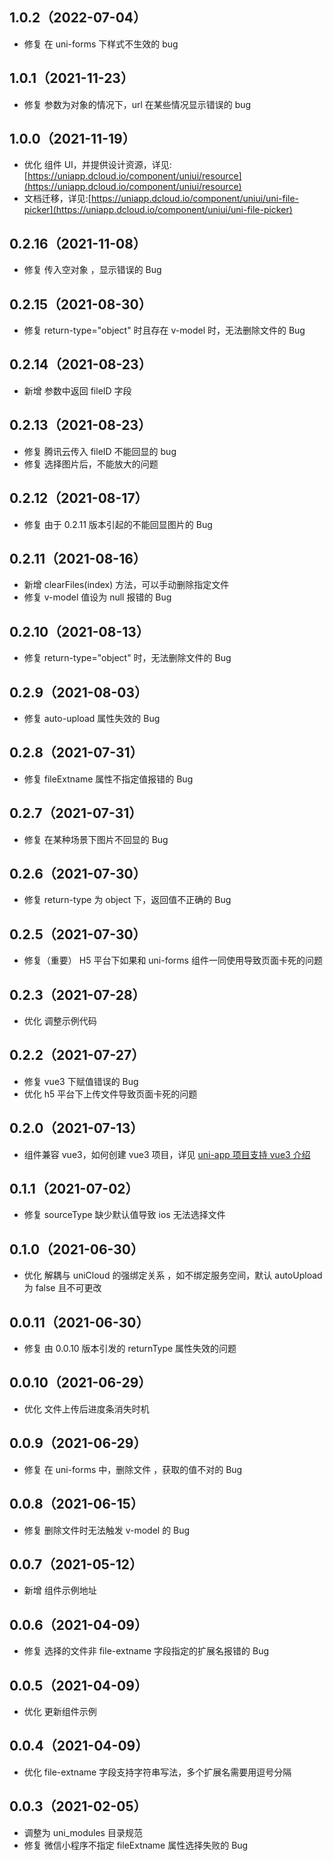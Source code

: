 ## 1.0.2（2022-07-04）

- 修复 在 uni-forms 下样式不生效的 bug

## 1.0.1（2021-11-23）

- 修复 参数为对象的情况下，url 在某些情况显示错误的 bug

## 1.0.0（2021-11-19）

- 优化 组件 UI，并提供设计资源，详见:[https://uniapp.dcloud.io/component/uniui/resource](https://uniapp.dcloud.io/component/uniui/resource)
- 文档迁移，详见:[https://uniapp.dcloud.io/component/uniui/uni-file-picker](https://uniapp.dcloud.io/component/uniui/uni-file-picker)

## 0.2.16（2021-11-08）

- 修复 传入空对象 ，显示错误的 Bug

## 0.2.15（2021-08-30）

- 修复 return-type="object" 时且存在 v-model 时，无法删除文件的 Bug

## 0.2.14（2021-08-23）

- 新增 参数中返回 fileID 字段

## 0.2.13（2021-08-23）

- 修复 腾讯云传入 fileID 不能回显的 bug
- 修复 选择图片后，不能放大的问题

## 0.2.12（2021-08-17）

- 修复 由于 0.2.11 版本引起的不能回显图片的 Bug

## 0.2.11（2021-08-16）

- 新增 clearFiles(index) 方法，可以手动删除指定文件
- 修复 v-model 值设为 null 报错的 Bug

## 0.2.10（2021-08-13）

- 修复 return-type="object" 时，无法删除文件的 Bug

## 0.2.9（2021-08-03）

- 修复 auto-upload 属性失效的 Bug

## 0.2.8（2021-07-31）

- 修复 fileExtname 属性不指定值报错的 Bug

## 0.2.7（2021-07-31）

- 修复 在某种场景下图片不回显的 Bug

## 0.2.6（2021-07-30）

- 修复 return-type 为 object 下，返回值不正确的 Bug

## 0.2.5（2021-07-30）

- 修复（重要） H5 平台下如果和 uni-forms 组件一同使用导致页面卡死的问题

## 0.2.3（2021-07-28）

- 优化 调整示例代码

## 0.2.2（2021-07-27）

- 修复 vue3 下赋值错误的 Bug
- 优化 h5 平台下上传文件导致页面卡死的问题

## 0.2.0（2021-07-13）

- 组件兼容 vue3，如何创建 vue3 项目，详见 [uni-app 项目支持 vue3 介绍](https://ask.dcloud.net.cn/article/37834)

## 0.1.1（2021-07-02）

- 修复 sourceType 缺少默认值导致 ios 无法选择文件

## 0.1.0（2021-06-30）

- 优化 解耦与 uniCloud 的强绑定关系 ，如不绑定服务空间，默认 autoUpload 为 false 且不可更改

## 0.0.11（2021-06-30）

- 修复 由 0.0.10 版本引发的 returnType 属性失效的问题

## 0.0.10（2021-06-29）

- 优化 文件上传后进度条消失时机

## 0.0.9（2021-06-29）

- 修复 在 uni-forms 中，删除文件 ，获取的值不对的 Bug

## 0.0.8（2021-06-15）

- 修复 删除文件时无法触发 v-model 的 Bug

## 0.0.7（2021-05-12）

- 新增 组件示例地址

## 0.0.6（2021-04-09）

- 修复 选择的文件非 file-extname 字段指定的扩展名报错的 Bug

## 0.0.5（2021-04-09）

- 优化 更新组件示例

## 0.0.4（2021-04-09）

- 优化 file-extname 字段支持字符串写法，多个扩展名需要用逗号分隔

## 0.0.3（2021-02-05）

- 调整为 uni_modules 目录规范
- 修复 微信小程序不指定 fileExtname 属性选择失败的 Bug
